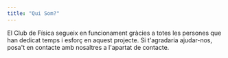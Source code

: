 ```yaml
---
title: "Qui Som?"
---
```


El Club de Física segueix en funcionament gràcies a totes les persones que han dedicat temps i esforç en aquest projecte. Si t'agradaria ajudar-nos, posa't en contacte amb nosaltres a l'apartat de contacte. 